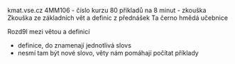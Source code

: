 kmat.vse.cz
4MM106 - číslo kurzu
80 příkladů na 8 minut - zkouška
Zkouška ze základních vět a definic z přednášek
Ta černo hmědá učebnice

Rozd9l mezi větou a definicí
- definice, do znamenají jednotlivá slovs
- nesmí tam být nové slovo, věty nám pomáhají počítat příklady



